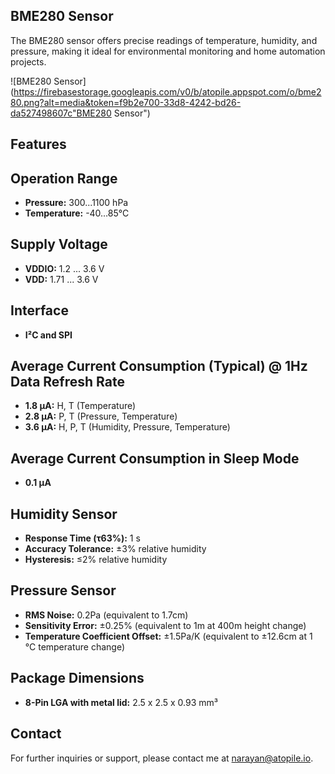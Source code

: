 ## **BME280 Sensor**


The BME280 sensor offers precise readings of temperature, humidity, and pressure, making it ideal for environmental monitoring and home automation projects.

![BME280 Sensor](https://firebasestorage.googleapis.com/v0/b/atopile.appspot.com/o/bme280.png?alt=media&token=f9b2e700-33d8-4242-bd26-da527498607c"BME280 Sensor")



## Features

## Operation Range

- **Pressure:** 300...1100 hPa
- **Temperature:** -40…85°C

## Supply Voltage

- **VDDIO:** 1.2 ... 3.6 V
- **VDD:** 1.71 ... 3.6 V

## Interface

- **I²C and SPI**

## Average Current Consumption (Typical) @ 1Hz Data Refresh Rate

- **1.8 μA:** H, T (Temperature)
- **2.8 μA:** P, T (Pressure, Temperature)
- **3.6 μA:** H, P, T (Humidity, Pressure, Temperature)

## Average Current Consumption in Sleep Mode

- **0.1 μA**

## Humidity Sensor

- **Response Time (τ63%):** 1 s
- **Accuracy Tolerance:** ±3% relative humidity
- **Hysteresis:** ≤2% relative humidity

## Pressure Sensor

- **RMS Noise:** 0.2Pa (equivalent to 1.7cm)
- **Sensitivity Error:** ±0.25% (equivalent to 1m at 400m height change)
- **Temperature Coefficient Offset:** ±1.5Pa/K (equivalent to ±12.6cm at 1 °C temperature change)


## Package Dimensions

- **8-Pin LGA with metal lid:** 2.5 x 2.5 x 0.93 mm³


## Contact
For further inquiries or support, please contact me at narayan@atopile.io.
